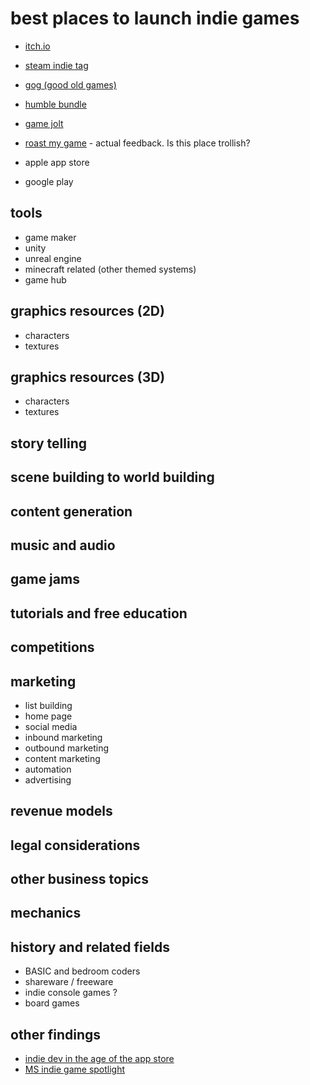 # best places to launch indie games

- [itch.io](https://itch.io/)
- [steam indie tag](https://store.steampowered.com/tags/en/Indie/)
- [gog (good old games)](https://www.gog.com/games?page=1&sort=popularity&category=indie)
- [humble bundle](https://humblebundle.com)
- [game jolt](https://gamejolt.com/)
- [roast my game](https://roastmygame.com/) - actual feedback. Is this place trollish?

- apple app store
- google play


## tools

- game maker
- unity
- unreal engine
- minecraft related (other themed systems)
- game hub

## graphics resources (2D)

- characters
- textures

## graphics resources (3D)

- characters
- textures



## story telling


## scene building to world building



## content generation


## music and audio




## game jams


## tutorials and free education


## competitions


## marketing

- list building
- home page
- social media
- inbound marketing
- outbound marketing
- content marketing
- automation
- advertising


## revenue models


## legal considerations


## other business topics




## mechanics

## history and related fields

- BASIC and bedroom coders
- shareware / freeware 
- indie console games ?
- board games


## other findings

- [indie dev in the age of the app store](https://www.imore.com/indie-developers-age-app-store)
- [MS indie game spotlight](https://www.microsoft.com/en-us/store/collections/indiegamespotlight)
